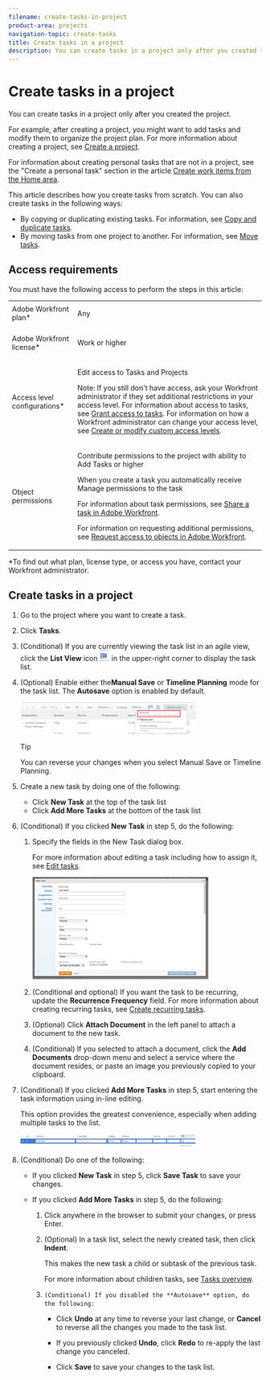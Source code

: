 ```yaml
---
filename: create-tasks-in-project
product-area: projects
navigation-topic: create-tasks
title: Create tasks in a project
description: You can create tasks in a project only after you created the project.
---
```


# Create tasks in a project

You can create tasks in a project only after you created the project.

For example, after creating a project, you might want to add tasks and modify them to organize the project plan. For more information about creating a project, see [Create a project](../../../manage-work/projects/create-projects/create-project.md).

For information about creating personal tasks that are not in a project, see the "Create a personal task" section in the article [Create work items from the Home area](../../../workfront-basics/using-home/using-the-home-area/create-work-items-in-home.md).

This article describes how you create tasks from scratch. You can also create tasks in the following ways:

* By copying or duplicating existing tasks.&nbsp;For information, see [Copy and duplicate tasks](../../../manage-work/tasks/manage-tasks/copy-and-duplicate-tasks.md).
* By moving tasks from one project to another.&nbsp;For information, see [Move tasks](../../../manage-work/tasks/manage-tasks/move-tasks.md).

## Access requirements

You must have the following access to perform the steps in this article:

<table cellspacing="0"> 
 <col> 
 <col> 
 <tbody> 
  <tr> 
   <td role="rowheader">Adobe Workfront plan*</td> 
   <td> <p>Any</p> </td> 
  </tr> 
  <tr> 
   <td role="rowheader"> <p role="rowheader">Adobe Workfront license*</p> </td> 
   <td> <p>Work or higher</p> </td> 
  </tr> 
  <tr> 
   <td role="rowheader">Access level configurations*</td> 
   <td> <p>Edit access to Tasks and Projects</p> <p>Note: If you still don't have access, ask your Workfront administrator if they set additional restrictions in your access level. For information about access to tasks, see <a href="../../../administration-and-setup/add-users/configure-and-grant-access/grant-access-tasks.md" class="MCXref xref">Grant access to tasks</a>. For information on how a Workfront administrator can change your access level, see <a href="../../../administration-and-setup/add-users/configure-and-grant-access/create-modify-access-levels.md" class="MCXref xref">Create or modify custom access levels</a>. </p> </td> 
  </tr> 
  <tr> 
   <td role="rowheader">Object permissions</td> 
   <td> <p>Contribute permissions to the project with ability to Add Tasks or higher</p> <p>When you create a task you automatically receive Manage permissions to the task</p> <p> For information about task permissions, see <a href="../../../workfront-basics/grant-and-request-access-to-objects/share-a-task.md" class="MCXref xref">Share a task in&nbsp;Adobe Workfront</a>. </p> <p>For information on requesting additional permissions, see <a href="../../../workfront-basics/grant-and-request-access-to-objects/request-access.md" class="MCXref xref">Request access to objects in Adobe Workfront</a>.</p> </td> 
  </tr> 
 </tbody> 
</table>

&#42;To find out what plan, license type, or access you have, contact your Workfront administrator.

## Create tasks in a project

1. Go to the project where you want to create a task.
1. Click **Tasks**. 
1. (Conditional) If you are currently viewing the task list in an agile view, click the **List View** icon ![](assets/list-view-in-agile-view-for-tasks.png) in the upper-right corner to display the task list. 
1. (Optional) Enable either the**Manual Save** or **Timeline Planning** mode for the task list. The **Autosave** option is enabled by default.

   ![](assets/autosave-icon-off-highlighted-350x63.png)

   >[!TIP]
   >
   >You can reverse your changes when you select Manual Save or Timeline Planning.

1. Create a new task by doing one of the following:

   * Click **New Task** at the top of the task list
   * Click **Add More Tasks** at the bottom of the task list

1. (Conditional)&nbsp;If you clicked **New Task** in step 5, do the following:

   1. Specify the fields in the New Task dialog box.

      For more information about editing a task including how to assign it, see [Edit tasks](../../../manage-work/tasks/manage-tasks/edit-tasks.md).

      ![](assets/ctp3-350x203.png)

   1. (Conditional and optional) If you want the task to be recurring, update the **Recurrence Frequency** field. For more information about creating recurring tasks, see [Create recurring tasks](../../../manage-work/tasks/create-tasks/create-recurring-tasks.md). 
   
   1. (Optional) Click **Attach Document** in the left panel to attach a document to the new task. 
   1. (Conditional)&nbsp;If you selected to attach a document, click the **Add Documents** drop-down menu and select a service where the document resides, or paste an image you previously copied to your clipboard.

1. (Conditional) If you clicked **Add More Tasks** in step 5, start entering the task information using in-line editing.

   This option provides the greatest convenience, especially when adding multiple tasks to the list.

   ![](assets/ctp4-350x26.png)

1. (Conditional) Do one of the following:

   * If you clicked **New Task** in step 5, click **Save Task** to save your changes.

   * If you clicked **Add More Tasks** in step 5, do the following:

      1. Click anywhere in the browser to submit your changes, or press Enter.
      1. (Optional) In a task list, select the newly created task, then click **Indent**.

         This makes the new task a child or subtask of the previous task.

         For more information about children tasks, see [Tasks overview](../../../manage-work/tasks/task-information/tasks-overview.md).
      
      1. ```(Conditional) If you disabled the **Autosave** option, do the following:```

         * Click **Undo** at any time to reverse your last change, or **Cancel** to reverse all the changes you made to the task list. 
         
         * If you previously clicked **Undo**, click **Redo** to re-apply the last change you canceled.
         
         * Click **Save** to save your changes to the task list.

